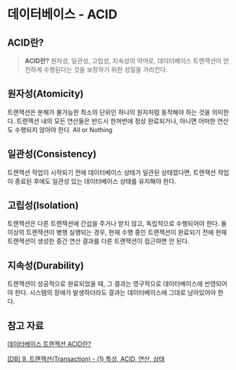 # 데이터베이스 - ACID

## ACID란?

>**ACID란?**
원자성, 일관성, 고립성, 지속성의 약어로, 데이터베이스 트랜잭션이 안전하게 수행된다는 것을 보장하기 위한 성질을 가리킨다.


## 원자성(Atomicity)

트랜잭션은 분해가 불가능한 최소의 단위인 하나의 원자처럼 동작해야 하는 것을 의미한다.
트랜잭션 내의 모든 연산들은 반드시 한꺼번에 정상 완료되거나, 아니면 어떠한 연산도 수행되지 않아야 한다. All or Nothing


## 일관성(Consistency)

트랜잭션 작업이 시작되기 전에 데이터베이스 상태가 일관된 상태였다면, 트랜잭션 작업이 종료된 후에도 일관성 있는 데이터베이스 상태를 유지해야 한다.

## 고립성(Isolation)

트랜잭션은 다른 트랜잭션에 간섭을 주거나 받지 않고, 독립적으로 수행되어야 한다.
둘 이상의 트랜잭션이 병행 실행되는 경우, 현재 수행 중인 트랜잭션이 완료되기 전에 현재 트랜잭션이 생성한 중간 연산 결과를 다른 트랜잭션이 접근하면 안 된다. 

## 지속성(Durability)
트랜잭션이 성공적으로 완료되었을 때, 그 결과는 영구적으로 데이터베이스에 반영되어야 한다.
시스템의 장애가 발생하더라도 결과는 데이터베이스에 그대로 남아있어야 한다.


## 참고 자료

[데이터베이스 트랜젝션 ACID란?](https://covenant.tistory.com/85#recentComments)

[[DB] 9. 트랜잭션(Transaction) - (1) 특성, ACID, 연산, 상태](https://rebro.kr/162)
